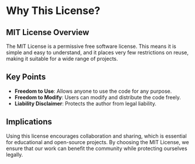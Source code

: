# Why This License?

## MIT License Overview
The MIT License is a permissive free software license. This means it is simple and easy to understand, and it places very few restrictions on reuse, making it suitable for a wide range of projects.

## Key Points
- **Freedom to Use**: Allows anyone to use the code for any purpose.
- **Freedom to Modify**: Users can modify and distribute the code freely.
- **Liability Disclaimer**: Protects the author from legal liability.

## Implications
Using this license encourages collaboration and sharing, which is essential for educational and open-source projects. By choosing the MIT License, we ensure that our work can benefit the community while protecting ourselves legally.